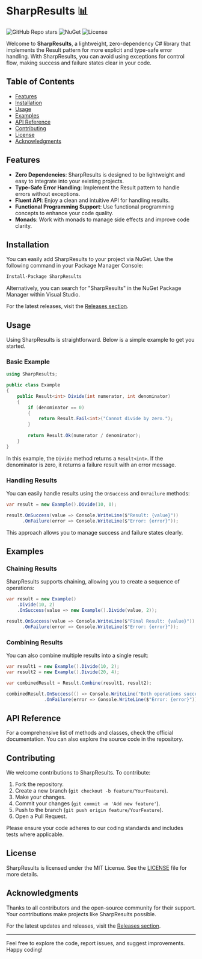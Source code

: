 # SharpResults 📊

![GitHub Repo stars](https://img.shields.io/github/stars/RezaArda/SharpResults?style=social) ![NuGet](https://img.shields.io/nuget/v/SharpResults) ![License](https://img.shields.io/badge/license-MIT-blue.svg)

Welcome to **SharpResults**, a lightweight, zero-dependency C# library that implements the Result pattern for more explicit and type-safe error handling. With SharpResults, you can avoid using exceptions for control flow, making success and failure states clear in your code.

## Table of Contents

- [Features](#features)
- [Installation](#installation)
- [Usage](#usage)
- [Examples](#examples)
- [API Reference](#api-reference)
- [Contributing](#contributing)
- [License](#license)
- [Acknowledgments](#acknowledgments)

## Features

- **Zero Dependencies**: SharpResults is designed to be lightweight and easy to integrate into your existing projects.
- **Type-Safe Error Handling**: Implement the Result pattern to handle errors without exceptions.
- **Fluent API**: Enjoy a clean and intuitive API for handling results.
- **Functional Programming Support**: Use functional programming concepts to enhance your code quality.
- **Monads**: Work with monads to manage side effects and improve code clarity.

## Installation

You can easily add SharpResults to your project via NuGet. Use the following command in your Package Manager Console:

```bash
Install-Package SharpResults
```

Alternatively, you can search for "SharpResults" in the NuGet Package Manager within Visual Studio.

For the latest releases, visit the [Releases section](https://github.com/RezaArda/SharpResults/releases).

## Usage

Using SharpResults is straightforward. Below is a simple example to get you started.

### Basic Example

```csharp
using SharpResults;

public class Example
{
    public Result<int> Divide(int numerator, int denominator)
    {
        if (denominator == 0)
        {
            return Result.Fail<int>("Cannot divide by zero.");
        }
        
        return Result.Ok(numerator / denominator);
    }
}
```

In this example, the `Divide` method returns a `Result<int>`. If the denominator is zero, it returns a failure result with an error message.

### Handling Results

You can easily handle results using the `OnSuccess` and `OnFailure` methods:

```csharp
var result = new Example().Divide(10, 0);

result.OnSuccess(value => Console.WriteLine($"Result: {value}"))
      .OnFailure(error => Console.WriteLine($"Error: {error}"));
```

This approach allows you to manage success and failure states clearly.

## Examples

### Chaining Results

SharpResults supports chaining, allowing you to create a sequence of operations:

```csharp
var result = new Example()
    .Divide(10, 2)
    .OnSuccess(value => new Example().Divide(value, 2));

result.OnSuccess(value => Console.WriteLine($"Final Result: {value}"))
      .OnFailure(error => Console.WriteLine($"Error: {error}"));
```

### Combining Results

You can also combine multiple results into a single result:

```csharp
var result1 = new Example().Divide(10, 2);
var result2 = new Example().Divide(20, 4);

var combinedResult = Result.Combine(result1, result2);

combinedResult.OnSuccess(() => Console.WriteLine("Both operations succeeded."))
              .OnFailure(error => Console.WriteLine($"Error: {error}"));
```

## API Reference

For a comprehensive list of methods and classes, check the official documentation. You can also explore the source code in the repository.

## Contributing

We welcome contributions to SharpResults. To contribute:

1. Fork the repository.
2. Create a new branch (`git checkout -b feature/YourFeature`).
3. Make your changes.
4. Commit your changes (`git commit -m 'Add new feature'`).
5. Push to the branch (`git push origin feature/YourFeature`).
6. Open a Pull Request.

Please ensure your code adheres to our coding standards and includes tests where applicable.

## License

SharpResults is licensed under the MIT License. See the [LICENSE](LICENSE) file for more details.

## Acknowledgments

Thanks to all contributors and the open-source community for their support. Your contributions make projects like SharpResults possible.

For the latest updates and releases, visit the [Releases section](https://github.com/RezaArda/SharpResults/releases). 

---

Feel free to explore the code, report issues, and suggest improvements. Happy coding!
